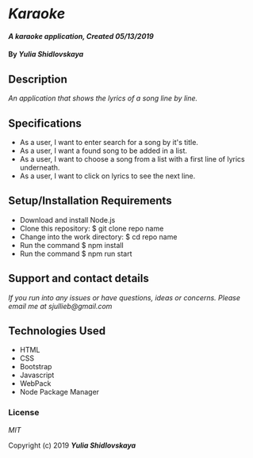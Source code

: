 # _Karaoke_

#### _A karaoke application, Created 05/13/2019_

#### By _**Yulia Shidlovskaya**_

## Description

_An application that shows the lyrics of a song line by line._

## Specifications

- As a user, I want to enter search for a song by it's title.
- As a user, I want a found song to be added in a list.
- As a user, I want to choose a song from a list with a first line of lyrics underneath.
- As a user, I want to click on lyrics to see the next line.

## Setup/Installation Requirements

- Download and install Node.js
- Clone this repository: \$ git clone repo name
- Change into the work directory: \$ cd repo name
- Run the command \$ npm install
- Run the command \$ npm run start

## Support and contact details

_If you run into any issues or have questions, ideas or concerns. Please email me at sjullieb@gmail.com_

## Technologies Used

- HTML
- CSS
- Bootstrap
- Javascript
- WebPack
- Node Package Manager

### License

_MIT_

Copyright (c) 2019 **_Yulia Shidlovskaya_**
